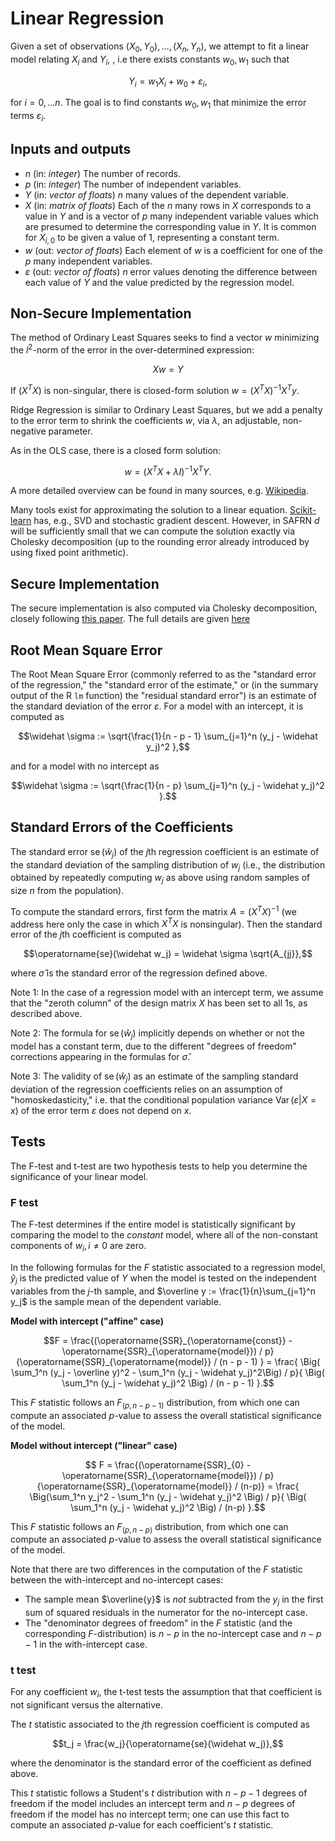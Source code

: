 # Linear Regression

Given a set of observations $`(X_0, Y_0),...,(X_n, Y_n)`$, we attempt to
fit a linear model relating $`X_i`$ and $`Y_i`$, , i.e there exists constants
$`w_0, w_1`$ such that
```math
Y_i = w_1X_i + w_0 + \varepsilon_i,
```

for $`i=0,...n`$. The goal is to find constants $`w_0, w_1`$ that
minimize the error terms $`\varepsilon_i`$.

## Inputs and outputs
- $`n`$ (in: _integer_) The number of records.
- $`p`$ (in: _integer_) The number of independent variables.
- $`Y`$ (in: _vector of floats_) $`n`$ many values of the dependent
  variable.
- $`X`$ (in: _matrix of floats_) Each of the $`n`$ many rows in $`X`$
  corresponds to a value in $`Y`$ and is a vector of $`p`$ many
  independent variable values which are presumed to determine the
  corresponding value in $`Y`$. It is common for $`X_{i,0}`$ to be
  given a value of 1, representing a constant term.
- $`w`$ (out: _vector of floats_) Each element of $`w`$ is a
  coefficient for one of the $`p`$ many independent variables.
- $`\varepsilon`$ (out: _vector of floats_) $`n`$ error values
  denoting the difference between each value of $`Y`$ and the value
  predicted by the regression model.

## Non-Secure Implementation

The method of Ordinary Least Squares seeks to find a vector $`w`$ minimizing the $`l^2`$-norm of the error in the over-determined expression:
```math
Xw=Y
```

If $`(X^TX)`$ is non-singular, there
is closed-form solution $`w = (X^TX)^{-1}X^Ty`$.

Ridge Regression is similar to Ordinary Least Squares, but we add a
penalty to the error term to shrink the coefficients $`w`$, via $`\lambda`$, an adjustable, non-negative parameter.

As in the OLS case, there is a closed form solution:
```math
    w = (X^TX + \lambda I)^{-1}X^TY.
```

A more detailed overview can be found in many sources, e.g. [Wikipedia][1].

Many tools exist for approximating the solution to a linear equation. [Scikit-learn][5] has, e.g., SVD and stochastic gradient descent. However, in SAFRN $`d`$ will be sufficiently small that we can compute the solution exactly via Cholesky decomposition (up to the rounding error already introduced by using fixed point arithmetic).

## Secure Implementation

The secure implementation is also computed via Cholesky decomposition,
closely following [this paper](#2). The full details are given
[here](zz-algorithms/Linear-Regression-Secure-Impl)

## Root Mean Square Error
The Root Mean Square Error (commonly referred to as the "standard error of the regression," the "standard error of the estimate," or (in the summary output of the R `lm` function) the "residual standard error") is an estimate of the standard deviation of the error $`\varepsilon`$.  For a model with an intercept, it is computed as
```math
\widehat \sigma := \sqrt{\frac{1}{n - p - 1} \sum_{j=1}^n (y_j - \widehat y_j)^2 },
```
and for a model with no intercept as
```math
\widehat \sigma := \sqrt{\frac{1}{n - p} \sum_{j=1}^n (y_j - \widehat y_j)^2 }.
```

## Standard Errors of the Coefficients
The standard error $`\operatorname{se}(\widehat w_j)`$ of the $`j`$th regression coefficient is an estimate of the standard deviation of the sampling distribution of $`w_j`$ (i.e., the distribution obtained by repeatedly computing $`w_j`$ as above using random samples of size $`n`$ from the population).

To compute the standard errors, first form the matrix $`A = (X^T X)^{-1}`$ (we address here only the case in which $`X^TX`$ is nonsingular).  Then the standard error of the $`j`$th coefficient is computed as
```math
\operatorname{se}(\widehat w_j) = \widehat \sigma \sqrt{A_{jj}},
```
where $`\widehat \sigma`$ is the standard error of the regression defined above.

Note 1:  In the case of a regression model with an intercept term, we assume that the "zeroth column" of the design matrix $`X`$ has been set to all 1s, as described above.

Note 2:  The formula for $`\operatorname{se} (\widehat w_j)`$ implicitly depends on whether or not the model has a constant term, due to the different "degrees of freedom" corrections appearing in the formulas for $`\widehat \sigma`$.

Note 3:  The validity of $`\operatorname{se}(\widehat w_j)`$ as an estimate of the sampling standard deviation of the regression coefficients relies on an assumption of "homoskedasticity," i.e. that the conditional population variance $`\operatorname{Var}(\varepsilon | X = x)`$ of the error term $`\varepsilon`$ does not depend on $`x`$.

## Tests

The F-test and t-test are two hypothesis tests to help you determine
the significance of your linear model.

### F test

The F-test determines if the entire model is statistically significant
by comparing the model to the *constant* model, where all of the
non-constant components of $`w_i, i \neq 0`$ are zero.

In the following formulas for the $`F`$ statistic associated to a regression model, $`\hat y_j`$ is the predicted value of $`Y`$ when the model is tested on the independent variables from the $`j`$-th sample, and $`\overline y := \frac{1}{n}\sum_{j=1}^n y_j`$ is the sample mean of the dependent variable.

**Model with intercept ("affine" case)**
```math
F = \frac{(\operatorname{SSR}_{\operatorname{const}} - \operatorname{SSR}_{\operatorname{model}}) / p}{\operatorname{SSR}_{\operatorname{model}} / (n - p - 1) } = \frac{ \Big( \sum_1^n (y_j - \overline y)^2 - \sum_1^n (y_j - \widehat y_j)^2\Big) / p}{ \Big( \sum_1^n (y_j - \widehat y_j)^2 \Big) / (n - p - 1) }.
```
This $`F`$ statistic follows an $`F_{(p, n-p-1)}`$ distribution, from which one can compute an associated $`p`$-value to assess the overall statistical significance of the model.

**Model without intercept ("linear" case)**
```math
	F = \frac{(\operatorname{SSR}_{0} - \operatorname{SSR}_{\operatorname{model}}) / p}{\operatorname{SSR}_{\operatorname{model}} / (n-p)} = \frac{ \Big(\sum_1^n y_j^2 - \sum_1^n (y_j - \widehat y_j)^2 \Big) / p}{ \Big( \sum_1^n (y_j - \widehat y_j)^2 \Big) / (n-p) }.
```

This $`F`$ statistic follows an $`F_{(p, n-p)}`$ distribution, from which one can compute an associated $`p`$-value to assess the overall statistical significance of the model.

Note that there are two differences in the computation of the $`F`$ statistic between the with-intercept and no-intercept cases:
- The sample mean $`\overline{y}`$ is _not_ subtracted from the $`y_j`$ in the first sum of squared residuals in the numerator for the no-intercept case.
- The "denominator degrees of freedom" in the $`F`$ statistic (and the corresponding $`F`$-distribution) is $`n-p`$ in the no-intercept case and $`n-p-1`$ in the with-intercept case.


### t test

For any coefficient $`w_i`$, the t-test tests the assumption that that
coefficient is not significant versus the alternative.

The $`t`$ statistic associated to the $`j`$th regression coefficient is computed as
```math
t_j = \frac{w_j}{\operatorname{se}(\widehat w_j)},
```
where the denominator is the standard error of the coefficient as defined above.

This $`t`$ statistic follows a Student's $`t`$ distribution with $`n - p - 1`$ degrees of freedom if the model includes an intercept term and $`n - p`$ degrees of freedom if the model has no intercept term; one can use this fact to compute an associated $`p`$-value for each coefficient's $`t`$ statistic.


[1]: https://en.wikipedia.org/wiki/Ordinary_least_squares
[5]: https://scikit-learn.org/stable/modules/generated/sklearn.linear_model.Ridge.html
[2]: https://eprint.iacr.org/2019/773

